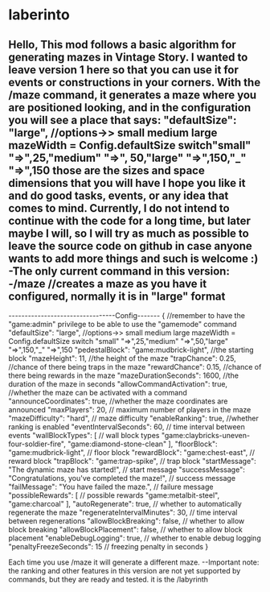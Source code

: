 # laberinto
Hello, This mod follows a basic algorithm for generating mazes in Vintage Story. I wanted to leave version 1 here so that you can use it for events or constructions in your corners. With the /maze command, it generates a maze where you are positioned looking, and in the configuration you will see a place that says: "defaultSize": "large", //options->> small medium large mazeWidth = Config.defaultSize switch"small" "=>",25,"medium" "=>", 50,"large" "=>",150,"_" "=>",150
those are the sizes and space dimensions that you will have
I hope you like it and do good tasks, events, or any idea that comes to mind. Currently, I do not intend to continue with the code for a long time, but later maybe I will, so I will try as much as possible to leave the source code on github in case anyone wants to add more things and such is welcome :)
-The only current command in this version:
-/maze //creates a maze as you have it configured, normally it is in "large" format
----------------------------------
---------------------------------Config-------
{
//remember to have the "game:admin" privilege to be able to use the "gamemode" command
"defaultSize": "large", //options->> small medium large mazeWidth = Config.defaultSize switch "small" "=>",25,"medium" "=>",50,"large" "=>",150,"_" "=>",150
"pedestalBlock": "game:mudbrick-light", //the starting block
"mazeHeight": 11, //the height of the maze
"trapChance": 0.25, //chance of there being traps in the maze
"rewardChance": 0.15, //chance of there being rewards in the maze
"mazeDurationSeconds": 1600, //the duration of the maze in seconds
"allowCommandActivation": true, //whether the maze can be activated with a command
"announceCoordinates": true, //whether the maze coordinates are announced
"maxPlayers": 20, // maximum number of players in the maze
"mazeDifficulty": "hard", // maze difficulty
"enableRanking": true, //whether ranking is enabled
"eventIntervalSeconds": 60, // time interval between events
"wallBlockTypes": [ // wall block types
"game:claybricks-uneven-four-soldier-fire",
"game:diamond-stone-clean"
],
"floorBlock": "game:mudbrick-light", // floor block
"rewardBlock": "game:chest-east", // reward block
"trapBlock": "game:trap-spike", // trap block
"startMessage": "The dynamic maze has started!", // start message
"successMessage": "Congratulations, you've completed the maze!", // success message
"failMessage": "You have failed the maze.", // failure message
"possibleRewards": [ // possible rewards
"game:metalbit-steel",
"game:charcoal"
],
"autoRegenerate": true, // whether to automatically regenerate the maze
"regenerateIntervalMinutes": 30, // time interval between regenerations
"allowBlockBreaking": false, // whether to allow block breaking
"allowBlockPlacement": false, // whether to allow block placement
"enableDebugLogging": true, // whether to enable debug logging
"penaltyFreezeSeconds": 15 // freezing penalty in seconds
}

Each time you use /maze
it will generate a different maze.
--Important note: the ranking and other features in this version are not yet supported by commands, but they are ready and tested. it is the /labyrinth
